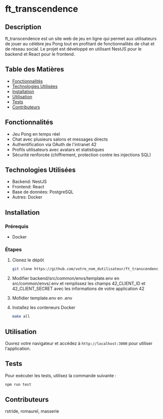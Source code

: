 # ft_transcendence

## Description

ft_transcendence est un site web de jeu en ligne qui permet aux utilisateurs de jouer au célèbre jeu Pong tout en profitant de fonctionnalités de chat et de réseau social. Le projet est développé en utilisant NestJS pour le backend et React pour le frontend.

## Table des Matières

- [Fonctionnalités](#fonctionnalités)
- [Technologies Utilisées](#technologies-utilisées)
- [Installation](#installation)
- [Utilisation](#utilisation)
- [Tests](#tests)
- [Contributeurs](#contributeurs)

## Fonctionnalités

- Jeu Pong en temps réel
- Chat avec plusieurs salons et messages directs
- Authentification via OAuth de l'intranet 42
- Profils utilisateurs avec avatars et statistiques
- Sécurité renforcée (chiffrement, protection contre les injections SQL)

## Technologies Utilisées

- Backend: NestJS
- Frontend: React
- Base de données: PostgreSQL
- Autres: Docker

## Installation

### Prérequis

- Docker

### Étapes

1. Clonez le dépôt
    ```bash
    git clone https://github.com/votre_nom_dutilisateur/ft_transcendence.git
    ```
2. Modifier backend/src/common/envs/template.env en src/common/envs/.env et remplissez les champs 42_CLIENT_ID et 42_CLIENT_SECRET avec les informations de votre application 42

3. Mofidier template.env en .env

4. Installez les conteneurs Docker
    ```bash
    make all
    ```

## Utilisation

Ouvrez votre navigateur et accédez à `http://localhost:3000` pour utiliser l'application.

## Tests

Pour exécuter les tests, utilisez la commande suivante :

```bash
npm run test
```

## Contributeurs

rstride, romaurel, masserie

